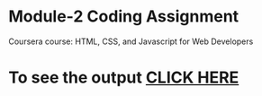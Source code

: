 
# Module-2 Coding Assignment

Coursera course: HTML, CSS, and Javascript for Web Developers

# To see the output [CLICK HERE](https://github.com/salonig90/Coursera_course/blob/main/Assignments/module-2/index.html)